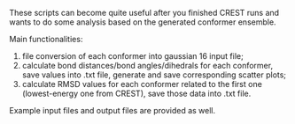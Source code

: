 These scripts can become quite useful after you finished CREST runs and wants to do some analysis based on the generated conformer ensemble.

Main functionalities: 
1) file conversion of each conformer into gaussian 16 input file;
2) calculate bond distances/bond angles/dihedrals for each conformer, save values into .txt file, generate and save corresponding scatter plots;
3) calculate RMSD values for each conformer related to the first one (lowest-energy one from CREST), save those data into .txt file.

Example input files and output files are provided as well.
